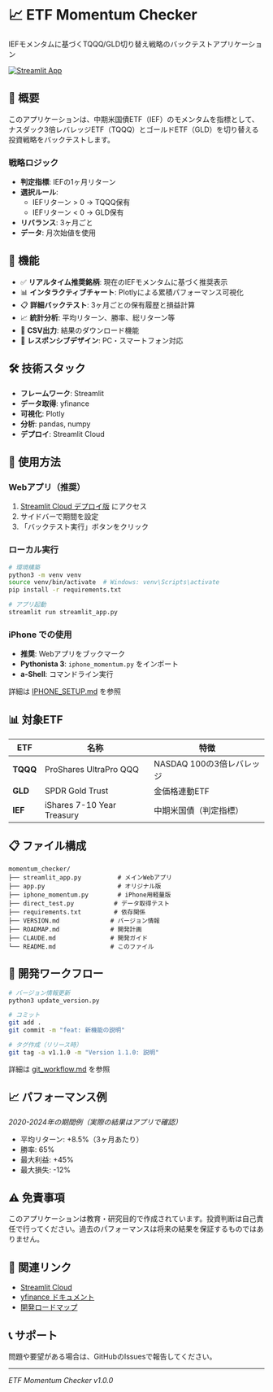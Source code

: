 # 📈 ETF Momentum Checker

IEFモメンタムに基づくTQQQ/GLD切り替え戦略のバックテストアプリケーション

[![Streamlit App](https://static.streamlit.io/badges/streamlit_badge_black_white.svg)](https://your-app-url.streamlit.app)

## 🎯 概要

このアプリケーションは、中期米国債ETF（IEF）のモメンタムを指標として、ナスダック3倍レバレッジETF（TQQQ）とゴールドETF（GLD）を切り替える投資戦略をバックテストします。

### 戦略ロジック
- **判定指標**: IEFの1ヶ月リターン
- **選択ルール**: 
  - IEFリターン > 0 → TQQQ保有
  - IEFリターン < 0 → GLD保有
- **リバランス**: 3ヶ月ごと
- **データ**: 月次始値を使用

## 🚀 機能

- ✅ **リアルタイム推奨銘柄**: 現在のIEFモメンタムに基づく推奨表示
- 📊 **インタラクティブチャート**: Plotlyによる累積パフォーマンス可視化
- 📋 **詳細バックテスト**: 3ヶ月ごとの保有履歴と損益計算
- 📈 **統計分析**: 平均リターン、勝率、総リターン等
- 💾 **CSV出力**: 結果のダウンロード機能
- 📱 **レスポンシブデザイン**: PC・スマートフォン対応

## 🛠 技術スタック

- **フレームワーク**: Streamlit
- **データ取得**: yfinance
- **可視化**: Plotly
- **分析**: pandas, numpy
- **デプロイ**: Streamlit Cloud

## 📱 使用方法

### Webアプリ（推奨）
1. [Streamlit Cloud デプロイ版](https://your-app-url.streamlit.app) にアクセス
2. サイドバーで期間を設定
3. 「バックテスト実行」ボタンをクリック

### ローカル実行
```bash
# 環境構築
python3 -m venv venv
source venv/bin/activate  # Windows: venv\Scripts\activate
pip install -r requirements.txt

# アプリ起動
streamlit run streamlit_app.py
```

### iPhone での使用
- **推奨**: Webアプリをブックマーク
- **Pythonista 3**: `iphone_momentum.py` をインポート
- **a-Shell**: コマンドライン実行

詳細は [IPHONE_SETUP.md](IPHONE_SETUP.md) を参照

## 📊 対象ETF

| ETF | 名称 | 特徴 |
|-----|------|------|
| **TQQQ** | ProShares UltraPro QQQ | NASDAQ 100の3倍レバレッジ |
| **GLD** | SPDR Gold Trust | 金価格連動ETF |
| **IEF** | iShares 7-10 Year Treasury | 中期米国債（判定指標） |

## 📋 ファイル構成

```
momentum_checker/
├── streamlit_app.py          # メインWebアプリ
├── app.py                    # オリジナル版
├── iphone_momentum.py        # iPhone用軽量版
├── direct_test.py           # データ取得テスト
├── requirements.txt         # 依存関係
├── VERSION.md              # バージョン情報
├── ROADMAP.md              # 開発計画
├── CLAUDE.md               # 開発ガイド
└── README.md               # このファイル
```

## 🔄 開発ワークフロー

```bash
# バージョン情報更新
python3 update_version.py

# コミット
git add .
git commit -m "feat: 新機能の説明"

# タグ作成（リリース時）
git tag -a v1.1.0 -m "Version 1.1.0: 説明"
```

詳細は [git_workflow.md](git_workflow.md) を参照

## 📈 パフォーマンス例

*2020-2024年の期間例（実際の結果はアプリで確認）*
- 平均リターン: +8.5%（3ヶ月あたり）
- 勝率: 65%
- 最大利益: +45%
- 最大損失: -12%

## ⚠️ 免責事項

このアプリケーションは教育・研究目的で作成されています。投資判断は自己責任で行ってください。過去のパフォーマンスは将来の結果を保証するものではありません。

## 🔗 関連リンク

- [Streamlit Cloud](https://streamlit.io/cloud)
- [yfinance ドキュメント](https://pypi.org/project/yfinance/)
- [開発ロードマップ](ROADMAP.md)

## 📞 サポート

問題や要望がある場合は、GitHubのIssuesで報告してください。

---

*ETF Momentum Checker v1.0.0*
